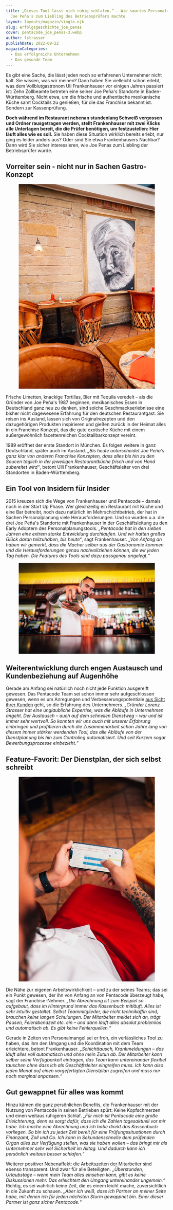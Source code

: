 ```yaml
---
title: „Dieses Tool lässt mich ruhig schlafen.“ – Wie smartes Personalmanagement
  Joe Peña's zum Liebling des Betriebsprüfers machte
layout: layouts/magazin/single.njk
slug: erfolgsgeschichte_joe_penas
cover: pentacode_joe_penas-3.webp
author: lstrasser
publishDate: 2022-09-22
magazinCategories:
  - Das erfolgreiche Unternehmen
  - Das gesunde Team
---
```


Es gibt eine Sache, die lässt jeden noch so erfahrenen Unternehmer nicht kalt.
Sie wissen, was wir meinen? Dann haben Sie vielleicht schon erlebt, was dem
Vollblutgastronom Uli Frankenhauser vor einigen Jahren passiert ist: Zehn
Zollbeamte betreten eine seiner Joe Peña's Standorte in Baden-Württemberg. Nicht
etwa, um die frische und authentische mexikanische Küche samt Cocktails zu
genießen, für die das Franchise bekannt ist. Sondern zur Kassenprüfung.

**Doch während im Restaurant nebenan stundenlang Schweiß vergossen und Ordner
rausgetragen werden, stellt Frankenhauser mit zwei Klicks alle Unterlagen
bereit, die die Prüfer benötigen, um festzustellen: Hier läuft alles wie es
soll.** Sie haben diese Situation wirklich bereits erlebt, nur ging es leider
anders aus? Oder sind Sie etwa Frankenhausers Nachbar? Dann wird Sie sicher
interessieren, wie Joe Penas zum Liebling der Betriebsprüfer wurde.

## Vorreiter sein - nicht nur in Sachen Gastro-Konzept

<figure class="float right width-40pc">
  <img src="pentacode_joe_penas-20.webp" alt="">
  <figcaption></figcaption>
</figure>

Frische Limetten, knackige Tortillas, Bier mit Tequila veredelt – als die
Gründer von Joe Peña's 1987 beginnen, mexikanisches Essen in Deutschland ganz
neu zu denken, sind solche Geschmackserlebnisse eine bisher nicht dagewesene
Erfahrung für den deutschen Restaurantgast. Sie reisen ins Ausland, lassen sich
von Originalrezepten und den dazugehörigen Produkten inspirieren und gießen
zurück in der Heimat alles in ein Franchise Konzept, das die gute exotische
Küche mit einem außergewöhnlich facettenreichen Cocktailbarkonzept vereint.

1989 eröffnet der erste Standort in München. Es folgen weitere in ganz
Deutschland, später auch im Ausland. <cite>„Bis heute unterscheidet Joe Peña's ganz
klar von anderen Franchise Konzepten, dass alles bis hin zu den Saucen täglich
in der jeweiligen Restaurantküche frisch und von Hand zubereitet wird“</cite>, betont
Ulli Frankenhauser, Geschäftsleiter von drei Standorten in Baden-Württemberg.

## Ein Tool von Insidern für Insider

2015 kreuzen sich die Wege von Frankenhauser und Pentacode – damals noch in der
Start Up Phase. Wer gleichzeitig ein Restaurant mit Küche und eine Bar betreibt,
noch dazu natürlich im Mehrschichtbetrieb, der hat in Sachen Personalplanung
viele Herausforderungen. Und so wurden u.a. die drei Joe Peña's Standorte mit
Frankenhauser in der Geschäftsleitung zu den Early Adoptern des
Personalplanungstools. <cite>„Pentacode hat in den sieben Jahren eine extrem starke
Entwicklung durchlaufen. Und wir hatten großes Glück daran teilzuhaben, bis
heute“</cite>, sagt Frankenhauser. <cite>„Von Anfang an haben wir gemerkt, dass die Macher
selber aus der Gastronomie kommen und die Herausforderungen genau nachvollziehen
können, die wir jeden Tag haben. Die Features des Tools sind dazu passgenau
angelegt.“</cite>

<figure class="">
  <img src="pentacode_joe_penas-25.webp" alt="">
  <figcaption></figcaption>
</figure>

## Weiterentwicklung durch engen Austausch und Kundenbeziehung auf Augenhöhe

Gerade am Anfang sei natürlich noch nicht jede Funktion ausgereift gewesen. Das
Pentacode Team sei schon immer sehr aufgeschlossen gewesen, wenn es um
Anregungen und Verbesserungspotentiale [aus Sicht ihrer
Kunden](../interview_chefentwickler/) geht, so die Erfahrung des Unternehmers.
<cite>„Gründer Lorenz Strasser hat eine unglaubliche Expertise, was die Abläufe in
Unternehmen angeht. Der Austausch – auch auf dem schnellen Dienstweg – war und
ist immer sehr wertvoll. So konnten wir uns auch mit unserer Erfahrung
einbringen und profitieren durch die Zusammenarbeit schon Jahre lang von diesem
immer stärker werdenden Tool, das alle Abläufe von der Dienstplanung bis hin zum
Controling automatisiert. Und seit Kurzem sogar Bewerbungsprozesse einbezieht.“</cite>

## Feature-Favorit: Der Dienstplan, der sich selbst schreibt

<figure class="float left width-30pc">
  <img src="pentacode_joe_penas-30.webp" alt="">
  <figcaption></figcaption>
</figure>

Die Nähe zur eigenen Arbeitswirklichkeit – und zu der seines Teams; das sei ein
Punkt gewesen, der ihn von Anfang an von Pentacode überzeugt habe, sagt der
Franchise-Nehmer. <cite>„Die Abrechnung ist zum Beispiel so aufgebaut, dass im
Hintergrund immer das Kassenbuch mitläuft. Alles ist sehr intuitiv gestaltet.
Selbst Teammitglieder, die nicht technikaffin sind, brauchen keine langen
Schulungen. Der Mitarbeiter meldet sich an, trägt Pausen, Feierabendzeit etc.
ein – und dann läuft alles absolut problemlos und automatisch ab. Es gibt keine
Fehlerquellen.“</cite>

Gerade in Zeiten von Personalmangel sei er froh,
ein verlässliches Tool zu haben, das ihm den Umgang und die Koordination mit dem
Team erleichtere, betont Frankenhauser. <cite>„Schichttausch, Krankmeldungen – das
läuft alles voll automatisch und ohne mein Zutun ab. Der Mitarbeiter kann selber
seine Verfügbarkeit eintragen, das Team kann untereinander flexibel tauschen
ohne dass ich als Geschäftsleiter eingreifen muss. Ich kann also jeden Monat auf
einen vorgefertigten Dienstplan zugreifen und muss nur noch marginal anpassen.“</cite>

## Gut gewappnet für alles was kommt

Hinzu kämen die ganz persönlichen Benefits, die Frankenhauser mit der Nutzung
von Pentacode in seinen Betrieben spürt: Keine Kopfschmerzen und einen weitaus
ruhigeren Schlaf. <cite>„Für mich ist Pentacode eine große Erleichterung, denn es
sorgt dafür, dass ich die Zahlen tagesaktuell vor mir habe. Ich mache eine
Abrechnung und ich habe direkt das Kassenbuch vorliegen. So bin ich zu jeder
Zeit bereit für eine Prüfungssituationen durch Finanzamt, Zoll und Co. Ich kann
in Sekundenschnelle dem prüfenden Organ alles zur Verfügung stellen, was sie
haben wollen – das bringt mir als Unternehmer sehr viel Sicherheit im Alltag.
Und dadurch kann ich persönlich weitaus besser schlafen.“</cite>

Weiterer positiver Nebenaffekt: die Arbeitszeiten der Mitarbeiter sind ebenso
transparent. Und zwar für alle Beteiligten. <cite>„Überstunden, Urlaubstage – wenn
mein Team alles einsehen kann, gibt es keine Diskussionen mehr. Das erleichtert
den Umgang untereinander ungemein.“</cite> Richtig, es sei wahrlich keine Zeit, die es
einem leicht mache, zuversichtlich in die Zukunft zu schauen. <cite>„Aber ich weiß,
dass ich Partner an meiner Seite habe, mit denen ich für jeden nächsten Sturm
gewappnet bin. Einer dieser Partner ist ganz sicher Pentacode.“</cite>
